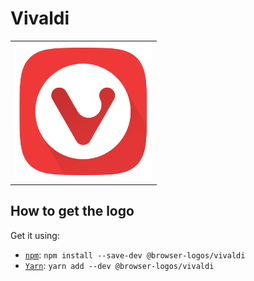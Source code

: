 Vivaldi
=======

<!-- markdownlint-disable line-length no-inline-html -->
<table>
    <tr height=230>
        <td>
            <a href="https://github.com/alrra/browser-logos/tree/c95598284948792d7f67e84f966627dc15f7757e/src/vivaldi">
                <img width=220 src="https://raw.githubusercontent.com/alrra/browser-logos/c95598284948792d7f67e84f966627dc15f7757e/src/vivaldi/vivaldi.svg?sanitize=true" alt="Vivaldi browser logo">
            </a>
        </td>
    </tr>
</table>
<!-- markdownlint-enable line-length no-inline-html -->

How to get the logo
-------------------

Get it using:

* [`npm`][npm]: `npm install --save-dev @browser-logos/vivaldi`
* [`Yarn`][yarn]: `yarn add --dev @browser-logos/vivaldi`

<!-- Link labels: -->

[npm]: https://www.npmjs.com/
[yarn]: https://yarnpkg.com/
